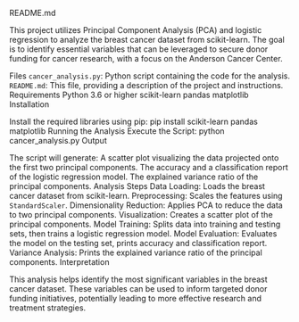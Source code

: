 README.md

This project utilizes Principal Component Analysis (PCA) and logistic regression to analyze the breast cancer dataset from scikit-learn. The goal is to identify essential variables that can be leveraged to secure donor funding for cancer research, with a focus on the Anderson Cancer Center.

Files
`cancer_analysis.py`: Python script containing the code for the analysis.
`README.md`: This file, providing a description of the project and instructions.
Requirements
Python 3.6 or higher
scikit-learn
pandas
matplotlib
Installation

Install the required libraries using pip:
pip install scikit-learn pandas matplotlib
Running the Analysis
Execute the Script:
python cancer_analysis.py
Output

The script will generate:
A scatter plot visualizing the data projected onto the first two principal components.
The accuracy and a classification report of the logistic regression model.
The explained variance ratio of the principal components.
Analysis Steps
Data Loading: Loads the breast cancer dataset from scikit-learn.
Preprocessing: Scales the features using `StandardScaler`.
Dimensionality Reduction: Applies PCA to reduce the data to two principal components.
Visualization: Creates a scatter plot of the principal components.
Model Training: Splits data into training and testing sets, then trains a logistic regression model.
Model Evaluation: Evaluates the model on the testing set, prints accuracy and classification report.
Variance Analysis: Prints the explained variance ratio of the principal components.
Interpretation

This analysis helps identify the most significant variables in the breast cancer dataset. These variables can be used to inform targeted donor funding initiatives, potentially leading to more effective research and treatment strategies.
